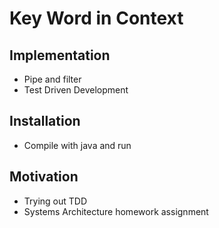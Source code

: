 # Key Word in Context

## Implementation
* Pipe and filter
* Test Driven Development 

## Installation
* Compile with java and run

## Motivation
* Trying out TDD
* Systems Architecture homework assignment
